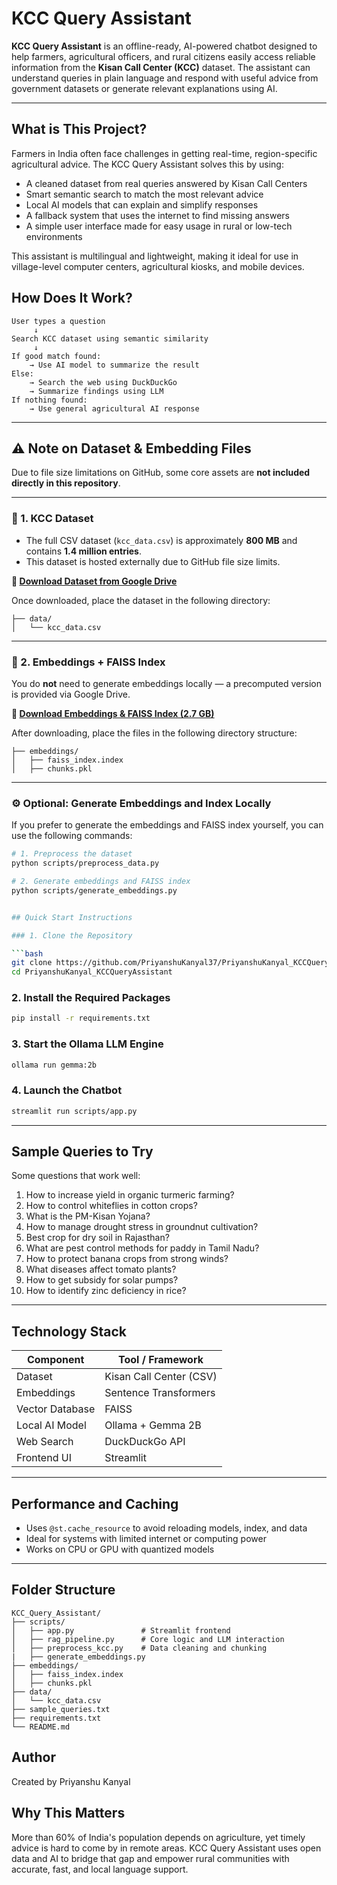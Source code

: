 
# KCC Query Assistant

**KCC Query Assistant** is an offline-ready, AI-powered chatbot designed to help farmers, agricultural officers, and rural citizens easily access reliable information from the **Kisan Call Center (KCC)** dataset. The assistant can understand queries in plain language and respond with useful advice from government datasets or generate relevant explanations using AI.

---

## What is This Project?

Farmers in India often face challenges in getting real-time, region-specific agricultural advice. The KCC Query Assistant solves this by using:

- A cleaned dataset from real queries answered by Kisan Call Centers
- Smart semantic search to match the most relevant advice
- Local AI models that can explain and simplify responses
- A fallback system that uses the internet to find missing answers
- A simple user interface made for easy usage in rural or low-tech environments

This assistant is multilingual and lightweight, making it ideal for use in village-level computer centers, agricultural kiosks, and mobile devices.


## How Does It Work?

```
User types a question
     ↓
Search KCC dataset using semantic similarity
     ↓
If good match found:
    → Use AI model to summarize the result
Else:
    → Search the web using DuckDuckGo
    → Summarize findings using LLM
If nothing found:
    → Use general agricultural AI response
```

---
## ⚠️ Note on Dataset & Embedding Files

Due to file size limitations on GitHub, some core assets are **not included directly in this repository**.

---

### 📁 1. KCC Dataset

- The full CSV dataset (`kcc_data.csv`) is approximately **800 MB** and contains **1.4 million entries**.
- This dataset is hosted externally due to GitHub file size limits.

**🔗 [Download Dataset from Google Drive](https://drive.google.com/file/d/1MtACzq796TaVxs0kCe1ydZFpmHUi6-Rf/view?usp=sharing)**

Once downloaded, place the dataset in the following directory:
```
├── data/
│   └── kcc_data.csv
```


---

### 📁 2. Embeddings + FAISS Index

You do **not** need to generate embeddings locally — a precomputed version is provided via Google Drive.

**🔗 [Download Embeddings & FAISS Index (2.7 GB)](https://drive.google.com/drive/folders/16qt8Wmo3Ih2GkboSj7M2sAqvN_lYvRmg?usp=sharing)**

After downloading, place the files in the following directory structure:
```
├── embeddings/
│   ├── faiss_index.index
│   ├── chunks.pkl
```



---

### ⚙️ Optional: Generate Embeddings and Index Locally

If you prefer to generate the embeddings and FAISS index yourself, you can use the following commands:

```bash
# 1. Preprocess the dataset
python scripts/preprocess_data.py

# 2. Generate embeddings and FAISS index
python scripts/generate_embeddings.py


## Quick Start Instructions

### 1. Clone the Repository

```bash
git clone https://github.com/PriyanshuKanyal37/PriyanshuKanyal_KCCQueryAssistant.git
cd PriyanshuKanyal_KCCQueryAssistant
```

### 2. Install the Required Packages

```bash
pip install -r requirements.txt
```

### 3. Start the Ollama LLM Engine

```bash
ollama run gemma:2b
```

### 4. Launch the Chatbot

```bash
streamlit run scripts/app.py
```

---

## Sample Queries to Try

Some questions that work well:

1. How to increase yield in organic turmeric farming?
2. How to control whiteflies in cotton crops?
3. What is the PM-Kisan Yojana?
4. How to manage drought stress in groundnut cultivation?
5. Best crop for dry soil in Rajasthan?
6. What are pest control methods for paddy in Tamil Nadu?
7. How to protect banana crops from strong winds?
8. What diseases affect tomato plants?
9. How to get subsidy for solar pumps?
10. How to identify zinc deficiency in rice?
---

## Technology Stack

| Component         | Tool / Framework         |
|------------------|--------------------------|
| Dataset           | Kisan Call Center (CSV)  |
| Embeddings        | Sentence Transformers    |
| Vector Database   | FAISS                    |
| Local AI Model    | Ollama + Gemma 2B        |
| Web Search        | DuckDuckGo API           |
| Frontend UI       | Streamlit                |

---

## Performance and Caching

- Uses `@st.cache_resource` to avoid reloading models, index, and data
- Ideal for systems with limited internet or computing power
- Works on CPU or GPU with quantized models

---

## Folder Structure

```
KCC_Query_Assistant/
├── scripts/
│   ├── app.py               # Streamlit frontend
│   ├── rag_pipeline.py      # Core logic and LLM interaction
│   ├── preprocess_kcc.py    # Data cleaning and chunking
|   ├── generate_embeddings.py 
├── embeddings/
│   ├── faiss_index.index
│   ├── chunks.pkl
├── data/
│   └── kcc_data.csv
├── sample_queries.txt
├── requirements.txt
└── README.md
```


## Author

Created by Priyanshu Kanyal


## Why This Matters

More than 60% of India's population depends on agriculture, yet timely advice is hard to come by in remote areas. KCC Query Assistant uses open data and AI to bridge that gap and empower rural communities with accurate, fast, and local language support.
